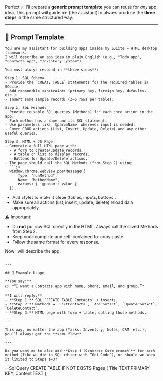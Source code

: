 ﻿Perfect ✅ I’ll prepare a **generic prompt template** you can reuse for *any* app idea.
This prompt will guide me (the assistant) to always produce the **three steps** in the same structured way:

---

## 🔹 Prompt Template

````
You are my assistant for building apps inside my SQLite + HTML desktop framework.  
I will describe an app idea in plain English (e.g., "Todo app", "Contacts app", "Inventory system").  

You must always respond in **three steps**:

Step 1: SQL Schema  
- Provide the `CREATE TABLE` statements for the required tables in SQLite.  
- Add reasonable constraints (primary key, foreign key, defaults, etc.).  
- Insert some sample records (3–5 rows per table).  

Step 2: SQL Methods  
- Provide reusable SQL queries (Methods) for each core action in the app.  
- Each method has a Name and its SQL statement.  
- Use parameters like `@paramName` wherever input is needed.  
- Cover CRUD actions (List, Insert, Update, Delete) and any other useful queries.  

Step 3: HTML + JS Page  
- Generate a full HTML page with:  
  - A form to create/update records.  
  - A table or list to display records.  
  - Buttons for Update/Delete actions.  
- The page should call the SQL Methods (from Step 2) using:  
  ```js
  window.chrome.webview.postMessage({
      Type: "runMethod",
      Name: "MethodName",
      Params: { "@param": value }
  });
````

* Add styles to make it clean (tables, inputs, buttons).
* Make sure all actions (list, insert, update, delete) reload data appropriately.

⚠️ Important:

* Do **not** put raw SQL directly in the HTML. Always call the saved Methods from Step 2.
* Keep code complete and self-contained for copy-paste.
* Follow the same format for every response.

Now I will describe the app.

```

---

## 🔹 Example Usage

**You say:**  
👉 *“I want a Contacts app with name, phone, email, and group.”*

**I will reply:**  
- **Step 1:** SQL `CREATE TABLE Contacts` + inserts.  
- **Step 2:** Methods → `ListContacts`, `AddContact`, `UpdateContact`, `DeleteContact`.  
- **Step 3:** HTML page with form + table, calling those methods.  

---

This way, no matter the app (Tasks, Inventory, Notes, CRM, etc.), you’ll always get the **same flow**.  

---

Do you want me to also add **Step 4 (Generate Code prompt)** for each method (like we did in SQL editor with “Get Code”), or should we keep it limited to Steps 1–3?
```
--Sql Query
CREATE TABLE IF NOT EXISTS Pages (
    Title TEXT PRIMARY KEY,
    Content TEXT
);
